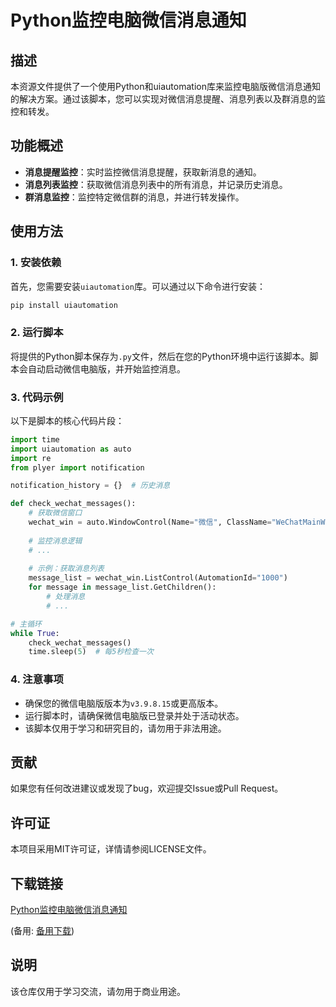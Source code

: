 # Python监控电脑微信消息通知

## 描述

本资源文件提供了一个使用Python和uiautomation库来监控电脑版微信消息通知的解决方案。通过该脚本，您可以实现对微信消息提醒、消息列表以及群消息的监控和转发。

## 功能概述

- **消息提醒监控**：实时监控微信消息提醒，获取新消息的通知。
- **消息列表监控**：获取微信消息列表中的所有消息，并记录历史消息。
- **群消息监控**：监控特定微信群的消息，并进行转发操作。

## 使用方法

### 1. 安装依赖

首先，您需要安装`uiautomation`库。可以通过以下命令进行安装：

```bash
pip install uiautomation
```

### 2. 运行脚本

将提供的Python脚本保存为`.py`文件，然后在您的Python环境中运行该脚本。脚本会自动启动微信电脑版，并开始监控消息。

### 3. 代码示例

以下是脚本的核心代码片段：

```python
import time
import uiautomation as auto
import re
from plyer import notification

notification_history = {}  # 历史消息

def check_wechat_messages():
    # 获取微信窗口
    wechat_win = auto.WindowControl(Name="微信", ClassName="WeChatMainWndForPC")
    
    # 监控消息逻辑
    # ...
    
    # 示例：获取消息列表
    message_list = wechat_win.ListControl(AutomationId="1000")
    for message in message_list.GetChildren():
        # 处理消息
        # ...

# 主循环
while True:
    check_wechat_messages()
    time.sleep(5)  # 每5秒检查一次
```

### 4. 注意事项

- 确保您的微信电脑版版本为`v3.9.8.15`或更高版本。
- 运行脚本时，请确保微信电脑版已登录并处于活动状态。
- 该脚本仅用于学习和研究目的，请勿用于非法用途。

## 贡献

如果您有任何改进建议或发现了bug，欢迎提交Issue或Pull Request。

## 许可证

本项目采用MIT许可证，详情请参阅LICENSE文件。

## 下载链接
[Python监控电脑微信消息通知](https://pan.quark.cn/s/43108bede28b) 

(备用: [备用下载](https://pan.baidu.com/s/1PrW3chxmetoGoRxirxkLXw?pwd=1234))

## 说明

该仓库仅用于学习交流，请勿用于商业用途。
